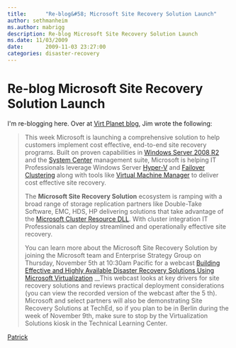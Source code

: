 ```yaml
---
title:      "Re-blog&#58; Microsoft Site Recovery Solution Launch"
author: sethmanheim
ms.author: mabrigg
description: Re-blog Microsoft Site Recovery Solution Launch
ms.date: 11/03/2009
date:       2009-11-03 23:27:00
categories: disaster-recovery
---
```

# Re-blog Microsoft Site Recovery Solution Launch

I'm re-blogging here. Over at [Virt Planet blog](https://blogs.technet.com/virtplanet/ "Virt Planet Blog"), Jim wrote the following:

> This week Microsoft is launching a comprehensive solution to help customers implement cost effective, end-to-end site recovery programs. Built on proven capabilities in [Windows Server 2008 R2](https://www.microsoft.com/windowsserver2008/en/us/default.aspx) and the [System Center](https://www.microsoft.com/systemcenter/en/us/default.aspx) management suite, Microsoft is helping IT Professionals leverage Windows Server [Hyper-V](https://www.microsoft.com/windowsserver2008/en/us/hyperv-main.aspx) and [Failover Clustering](https://www.microsoft.com/Windowsserver2008/en/us/failover-clustering-main.aspx) along with tools like [Virtual Machine Manager](https://www.microsoft.com/systemcenter/virtualmachinemanager/en/us/default.aspx) to deliver cost effective site recovery.
> 
> The **Microsoft Site Recovery Solution** ecosystem is ramping with a broad range of storage replication partners like Double-Take Software, EMC, HDS, HP delivering solutions that take advantage of the [Microsoft Cluster Resource DLL](https://msdn.microsoft.com/library/aa372239\(VS.85\).aspx). With cluster integration IT Professionals can deploy streamlined and operationally effective site recovery.
> 
> You can learn more about the Microsoft Site Recovery Solution by joining the Microsoft team and Enterprise Strategy Group on Thursday, November 5th at 10:30am Pacific for a webcast [Building Effective and Highly Available Disaster Recovery Solutions Using Microsoft Virtualization](https://searchwindowsserver.bitpipe.com/data/document.do;jsessionid=A62722F1FCBFABA0BBCFDCF69D5AE73A?res_id=1256150149_996) __This webcast looks at key drivers for site recovery solutions and reviews practical deployment considerations (you can view the recorded version of the webcast after the 5 th). Microsoft and select partners will also be demonstrating Site Recovery Solutions at TechEd, so if you plan to be in Berlin during the week of November 9th, make sure to stop by the Virtualization Solutions kiosk in the Technical Learning Center.

[Patrick](https://blogs.technet.com/virtplanet/)
